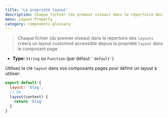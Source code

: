 ```yaml
---
title: 'La propriété layout'
description: Chaque fichier (du premier niveau) dans le répertoire des `layouts` créera un layout customisé accessible depuis la propriété `layout` dans le composant page.
menu: Layout Property
category: components-glossary
---
```


> Chaque fichier (du premier niveau) dans le répertoire des `layouts` créera un layout customisé accessible depuis la propriété `layout` dans le composant page.

- **Type:** `String` ou `Function` (par défaut: `'default'`)

Utilisez la clé `layout` dans vos composants pages pour définir un layout à utiliser:

```js
export default {
  layout: 'blog',
  // OU
  layout(context) {
    return 'blog'
  }
}
```
